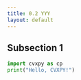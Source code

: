 ```yaml
---
title: 0.2 YYY
layout: default
---
```



## Subsection 1

```python
import cvxpy as cp
print("Hello, CVXPY!")
```